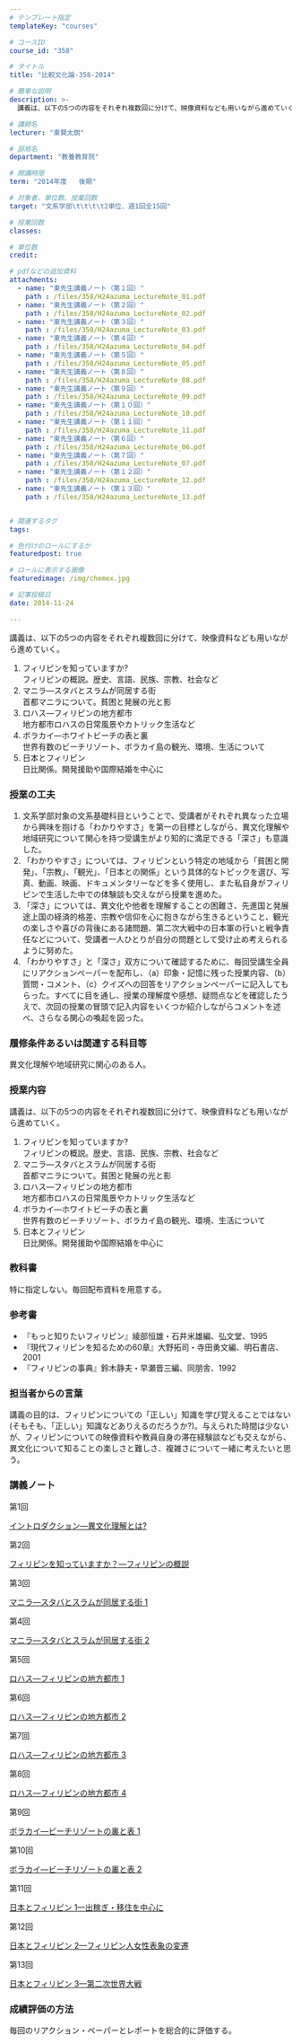 ```yaml
---
# テンプレート指定
templateKey: "courses"

# コースID
course_id: "358"

# タイトル
title: "比較文化論-358-2014"

# 簡単な説明
description: >-
  講義は、以下の5つの内容をそれぞれ複数回に分けて、映像資料なども用いながら進めていく。   1. フィリピンを知っていますか?      フィリピンの概説。歴史、言語、民族、宗教、社会など ...

# 講師名
lecturer: "東賢太朗"

# 部局名
department: "教養教育院"

# 開講時限
term: "2014年度	後期"

# 対象者、単位数、授業回数
target: "文系学部\t\t\t\t2単位、週1回全15回"

# 授業回数
classes: 

# 単位数
credit: 

# pdfなどの追加資料
attachments: 
  - name: "東先生講義ノート（第１回）" 
    path : /files/358/H24azuma_LectureNote_01.pdf
  - name: "東先生講義ノート（第２回）" 
    path : /files/358/H24azuma_LectureNote_02.pdf
  - name: "東先生講義ノート（第３回）" 
    path : /files/358/H24azuma_LectureNote_03.pdf
  - name: "東先生講義ノート（第４回）" 
    path : /files/358/H24azuma_LectureNote_04.pdf
  - name: "東先生講義ノート（第５回）" 
    path : /files/358/H24azuma_LectureNote_05.pdf
  - name: "東先生講義ノート（第８回）" 
    path : /files/358/H24azuma_LectureNote_08.pdf
  - name: "東先生講義ノート（第９回）" 
    path : /files/358/H24azuma_LectureNote_09.pdf
  - name: "東先生講義ノート（第１０回）" 
    path : /files/358/H24azuma_LectureNote_10.pdf
  - name: "東先生講義ノート（第１１回）" 
    path : /files/358/H24azuma_LectureNote_11.pdf
  - name: "東先生講義ノート（第６回）" 
    path : /files/358/H24azuma_LectureNote_06.pdf
  - name: "東先生講義ノート（第７回）" 
    path : /files/358/H24azuma_LectureNote_07.pdf
  - name: "東先生講義ノート（第１２回）" 
    path : /files/358/H24azuma_LectureNote_12.pdf
  - name: "東先生講義ノート（第１３回）" 
    path : /files/358/H24azuma_LectureNote_13.pdf


# 関連するタグ
tags:

# 色付けのロールにするか
featuredpost: true

# ロールに表示する画像
featuredimage: /img/chemex.jpg

# 記事投稿日
date: 2014-11-24

---
```

講義は、以下の5つの内容をそれぞれ複数回に分けて、映像資料なども用いながら進めていく。 

  1. フィリピンを知っていますか?  
    フィリピンの概説。歴史、言語、民族、宗教、社会など 
  2. マニラ—スタバとスラムが同居する街  
    首都マニラについて。貧困と発展の光と影 
  3. ロハス—フィリピンの地方都市  
    地方都市ロハスの日常風景やカトリック生活など 
  4. ボラカイ—ホワイトビーチの表と裏  
    世界有数のビーチリゾート、ボラカイ島の観光、環境、生活について 
  5. 日本とフィリピン  
    日比関係。開発援助や国際結婚を中心に
### 授業の工夫

  1. 文系学部対象の文系基礎科目ということで、受講者がそれぞれ異なった立場から興味を抱ける「わかりやすさ」を第一の目標としながら、異文化理解や地域研究について関心を持つ受講生がより知的に満足できる「深さ」も意識した。
  2. 「わかりやすさ」については、フィリピンという特定の地域から「貧困と開発」、「宗教」、「観光」、「日本との関係」という具体的なトピックを選び、写真、動画、映画、ドキュメンタリーなどを多く使用し、また私自身がフィリピンで生活した中での体験談も交えながら授業を進めた。
  3. 「深さ」については、異文化や他者を理解することの困難さ、先進国と発展途上国の経済的格差、宗教や信仰を心に抱きながら生きるということ、観光の楽しさや喜びの背後にある諸問題、第二次大戦中の日本軍の行いと戦争責任などについて、受講者一人ひとりが自分の問題として受け止め考えられるように努めた。
  4. 「わかりやすさ」と「深さ」双方について確認するために、毎回受講生全員にリアクションペーパーを配布し、（a）印象・記憶に残った授業内容、（b）質問・コメント、（c）クイズへの回答をリアクションペーパーに記入してもらった。すべてに目を通し、授業の理解度や感想、疑問点などを確認したうえで、次回の授業の冒頭で記入内容をいくつか紹介しながらコメントを述べ、さらなる関心の喚起を図った。

### 履修条件あるいは関連する科目等

異文化理解や地域研究に関心のある人。

### 授業内容

講義は、以下の5つの内容をそれぞれ複数回に分けて、映像資料なども用いながら進めていく。

  1. フィリピンを知っていますか?  
    フィリピンの概説。歴史、言語、民族、宗教、社会など 
  2. マニラ—スタバとスラムが同居する街  
    首都マニラについて。貧困と発展の光と影
  3. ロハス—フィリピンの地方都市  
    地方都市ロハスの日常風景やカトリック生活など
  4. ボラカイ—ホワイトビーチの表と裏  
    世界有数のビーチリゾート、ボラカイ島の観光、環境、生活について
  5. 日本とフィリピン  
    日比関係。開発援助や国際結婚を中心に

### 教科書

特に指定しない。毎回配布資料を用意する。

### 参考書 

  * 『もっと知りたいフィリピン』綾部恒雄・石井米雄編、弘文堂、1995
  * 『現代フィリピンを知るための60章』大野拓司・寺田勇文編、明石書店、2001
  * 『フィリピンの事典』鈴木静夫・早瀬晋三編、同朋舎、1992

### 担当者からの言葉

講義の目的は、フィリピンについての「正しい」知識を学び覚えることではない(そもそも、「正しい」知識などありえるのだろうか?)。与えられた時間は少ないが、フィリピンについての映像資料や教員自身の滞在経験談なども交えながら、異文化について知ることの楽しさと難しさ、複雑さについて一緒に考えたいと思う。

### 講義ノート

第1回


[イントロダクション—異文化理解とは?](/files/358/H24azuma_LectureNote_01.pdf) 

第2回


[フィリピンを知っていますか？—フィリピンの概説](/files/358/H24azuma_LectureNote_02.pdf) 

第3回


[マニラ—スタバとスラムが同居する街 1](/files/358/H24azuma_LectureNote_03.pdf) 

第4回


[マニラ—スタバとスラムが同居する街 2](/files/358/H24azuma_LectureNote_04.pdf) 

第5回


[ロハス—フィリピンの地方都市 1](/files/358/H24azuma_LectureNote_05.pdf) 

第6回


[ロハス—フィリピンの地方都市 2](/files/358/H24azuma_LectureNote_06.pdf) 

第7回


[ロハス—フィリピンの地方都市 3](/files/358/H24azuma_LectureNote_07.pdf) 

第8回


[ロハス—フィリピンの地方都市 4](/files/358/H24azuma_LectureNote_08.pdf) 

第9回


[ボラカイ—ビーチリゾートの裏と表 1](/files/358/H24azuma_LectureNote_09.pdf) 

第10回


[ボラカイ—ビーチリゾートの裏と表 2](/files/358/H24azuma_LectureNote_10.pdf) 

第11回


[日本とフィリピン 1—出稼ぎ・移住を中心に](/files/358/H24azuma_LectureNote_11.pdf) 

第12回


[日本とフィリピン 2—フィリピン人女性表象の変遷](/files/358/H24azuma_LectureNote_12.pdf) 

第13回


[日本とフィリピン 3—第二次世界大戦](/files/358/H24azuma_LectureNote_13.pdf) 

### 成績評価の方法

毎回のリアクション・ペーパーとレポートを総合的に評価する。
